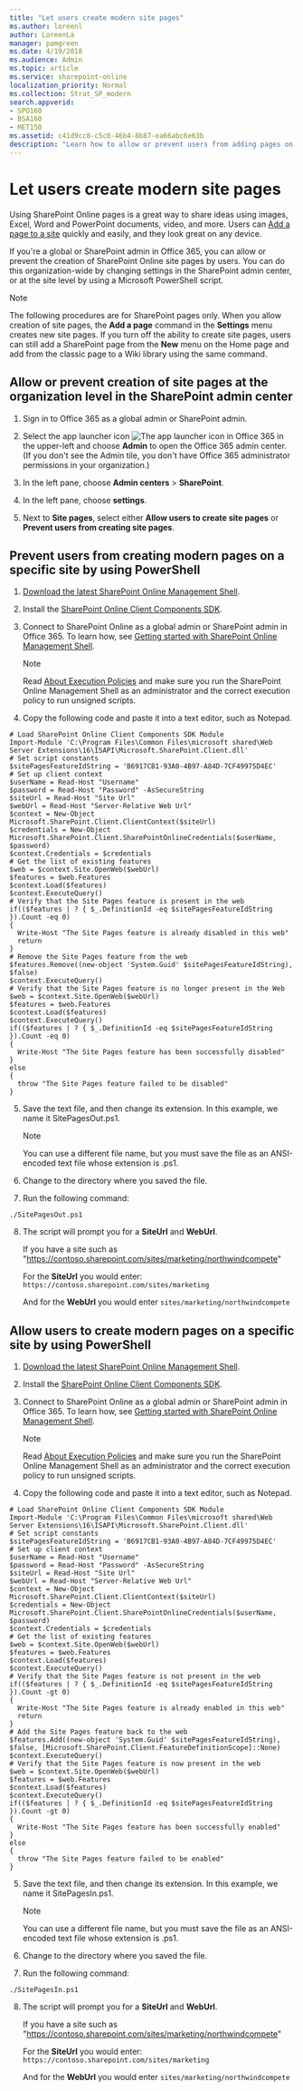 ```yaml
---
title: "Let users create modern site pages"
ms.author: loreenl
author: LoreenLa
manager: pamgreen
ms.date: 4/19/2018
ms.audience: Admin
ms.topic: article
ms.service: sharepoint-online
localization_priority: Normal
ms.collection: Strat_SP_modern
search.appverid:
- SPO160
- BSA160
- MET150
ms.assetid: c41d9cc8-c5c0-46b4-8b87-ea66abc6e63b
description: "Learn how to allow or prevent users from adding pages on SharePoint sites."
---
```


# Let users create modern site pages

Using SharePoint Online pages is a great way to share ideas using images, Excel, Word and PowerPoint documents, video, and more. Users can [Add a page to a site](https://support.office.com/article/b3d46deb-27a6-4b1e-87b8-df851e503dec) quickly and easily, and they look great on any device. 
  
If you're a global or SharePoint admin in Office 365, you can allow or prevent the creation of SharePoint Online site pages by users. You can do this organization-wide by changing settings in the SharePoint admin center, or at the site level by using a Microsoft PowerShell script.
  
> [!NOTE]
> The following procedures are for SharePoint pages only. When you allow creation of site pages, the **Add a page** command in the **Settings** menu creates new site pages. If you turn off the ability to create site pages, users can still add a SharePoint page from the **New** menu on the Home page and add from the classic page to a Wiki library using the same command. 
  
## Allow or prevent creation of site pages at the organization level in the SharePoint admin center

1. Sign in to Office 365 as a global admin or SharePoint admin.
    
2. Select the app launcher icon ![The app launcher icon in Office 365](media/e5aee650-c566-4100-aaad-4cc2355d909f.png) in the upper-left and choose **Admin** to open the Office 365 admin center. (If you don't see the Admin tile, you don't have Office 365 administrator permissions in your organization.) 
    
3. In the left pane, choose **Admin centers** \> **SharePoint**.
    
4. In the left pane, choose **settings**.
    
5. Next to **Site pages**, select either **Allow users to create site pages** or **Prevent users from creating site pages**.
    
## Prevent users from creating modern pages on a specific site by using PowerShell

1. [Download the latest SharePoint Online Management Shell](https://go.microsoft.com/fwlink/p/?LinkId=255251).
    
2. Install the [SharePoint Online Client Components SDK](https://www.microsoft.com/en-us/download/details.aspx?id=42038).
    
3. Connect to SharePoint Online as a global admin or SharePoint admin in Office 365. To learn how, see [Getting started with SharePoint Online Management Shell](https://go.microsoft.com/fwlink/?linkid=869066).
    
    > [!NOTE]
    > Read [About Execution Policies](https://go.microsoft.com/fwlink/?linkid=869255) and make sure you run the SharePoint Online Management Shell as an administrator and the correct execution policy to run unsigned scripts. 
  
4. Copy the following code and paste it into a text editor, such as Notepad. 
    
  ```
  # Load SharePoint Online Client Components SDK Module
  Import-Module 'C:\Program Files\Common Files\microsoft shared\Web Server Extensions\16\ISAPI\Microsoft.SharePoint.Client.dll'
  # Set script constants
  $sitePagesFeatureIdString = 'B6917CB1-93A0-4B97-A84D-7CF49975D4EC'
  # Set up client context
  $userName = Read-Host "Username"
  $password = Read-Host "Password" -AsSecureString
  $siteUrl = Read-Host "Site Url"
  $webUrl = Read-Host "Server-Relative Web Url"
  $context = New-Object Microsoft.SharePoint.Client.ClientContext($siteUrl)
  $credentials = New-Object Microsoft.SharePoint.Client.SharePointOnlineCredentials($userName, $password)
  $context.Credentials = $credentials
  # Get the list of existing features
  $web = $context.Site.OpenWeb($webUrl)
  $features = $web.Features
  $context.Load($features)
  $context.ExecuteQuery()
  # Verify that the Site Pages feature is present in the web
  if(($features | ? { $_.DefinitionId -eq $sitePagesFeatureIdString }).Count -eq 0)
  {
  	Write-Host "The Site Pages feature is already disabled in this web"
  	return
  }
  # Remove the Site Pages feature from the web
  $features.Remove((new-object 'System.Guid' $sitePagesFeatureIdString), $false)
  $context.ExecuteQuery()
  # Verify that the Site Pages feature is no longer present in the Web
  $web = $context.Site.OpenWeb($webUrl)
  $features = $web.Features
  $context.Load($features)
  $context.ExecuteQuery()
  if(($features | ? { $_.DefinitionId -eq $sitePagesFeatureIdString }).Count -eq 0)
  {
  	Write-Host "The Site Pages feature has been successfully disabled"
  }
  else
  {	
  	throw "The Site Pages feature failed to be disabled"
  }
  
  ```

5. Save the text file, and then change its extension. In this example, we name it SitePagesOut.ps1.
    
    > [!NOTE]
    > You can use a different file name, but you must save the file as an ANSI-encoded text file whose extension is .ps1. 
  
6. Change to the directory where you saved the file.
    
7. Run the following command:
    
  ```
  ./SitePagesOut.ps1
  ```

8. The script will prompt you for a **SiteUrl** and **WebUrl**. 
    
    If you have a site such as "https://contoso.sharepoint.com/sites/marketing/northwindcompete"
    
    For the **SiteUrl** you would enter:  `https://contoso.sharepoint.com/sites/marketing`
    
    And for the **WebUrl** you would enter  `sites/marketing/northwindcompete`
    
## Allow users to create modern pages on a specific site by using PowerShell

1. [Download the latest SharePoint Online Management Shell](https://go.microsoft.com/fwlink/p/?LinkId=255251).
    
2. Install the [SharePoint Online Client Components SDK](https://www.microsoft.com/en-us/download/details.aspx?id=42038).
    
3. Connect to SharePoint Online as a global admin or SharePoint admin in Office 365. To learn how, see [Getting started with SharePoint Online Management Shell](https://go.microsoft.com/fwlink/?linkid=869066).
    
    > [!NOTE]
    > Read [About Execution Policies](https://go.microsoft.com/fwlink/?linkid=869255) and make sure you run the SharePoint Online Management Shell as an administrator and the correct execution policy to run unsigned scripts. 
  
4. Copy the following code and paste it into a text editor, such as Notepad. 
    
  ```
  # Load SharePoint Online Client Components SDK Module
  Import-Module 'C:\Program Files\Common Files\microsoft shared\Web Server Extensions\16\ISAPI\Microsoft.SharePoint.Client.dll'
  # Set script constants
  $sitePagesFeatureIdString = 'B6917CB1-93A0-4B97-A84D-7CF49975D4EC'
  # Set up client context
  $userName = Read-Host "Username"
  $password = Read-Host "Password" -AsSecureString
  $siteUrl = Read-Host "Site Url"
  $webUrl = Read-Host "Server-Relative Web Url"
  $context = New-Object Microsoft.SharePoint.Client.ClientContext($siteUrl)
  $credentials = New-Object Microsoft.SharePoint.Client.SharePointOnlineCredentials($userName, $password)
  $context.Credentials = $credentials
  # Get the list of existing features
  $web = $context.Site.OpenWeb($webUrl)
  $features = $web.Features
  $context.Load($features)
  $context.ExecuteQuery()
  # Verify that the Site Pages feature is not present in the web
  if(($features | ? { $_.DefinitionId -eq $sitePagesFeatureIdString }).Count -gt 0)
  {
  	Write-Host "The Site Pages feature is already enabled in this web"
  	return
  }
  # Add the Site Pages feature back to the web
  $features.Add((new-object 'System.Guid' $sitePagesFeatureIdString), $false, [Microsoft.SharePoint.Client.FeatureDefinitionScope]::None)
  $context.ExecuteQuery()
  # Verify that the Site Pages feature is now present in the web
  $web = $context.Site.OpenWeb($webUrl)
  $features = $web.Features
  $context.Load($features)
  $context.ExecuteQuery()
  if(($features | ? { $_.DefinitionId -eq $sitePagesFeatureIdString }).Count -gt 0)
  {
  	Write-Host "The Site Pages feature has been successfully enabled"
  }
  else
  {
  	throw "The Site Pages feature failed to be enabled"
  }
  
  ```

5. Save the text file, and then change its extension. In this example, we name it SitePagesIn.ps1.
    
    > [!NOTE]
    > You can use a different file name, but you must save the file as an ANSI-encoded text file whose extension is .ps1. 
  
6. Change to the directory where you saved the file.
    
7. Run the following command:
    
  ```
  ./SitePagesIn.ps1
  ```

8. The script will prompt you for a **SiteUrl** and **WebUrl**. 
    
    If you have a site such as "https://contoso.sharepoint.com/sites/marketing/northwindcompete"
    
    For the **SiteUrl** you would enter:  `https://contoso.sharepoint.com/sites/marketing`
    
    And for the **WebUrl** you would enter  `sites/marketing/northwindcompete`
    

